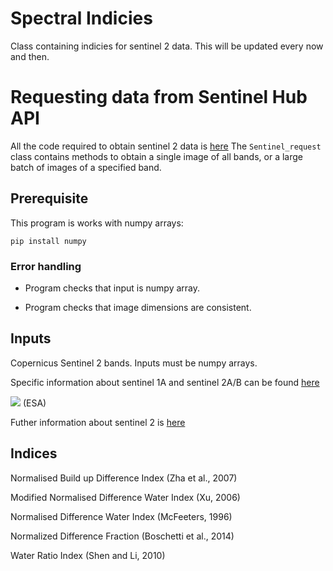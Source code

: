 # Spectral Indicies

Class containing indicies for sentinel 2 data. 
This will be updated every now and then.

# Requesting data from Sentinel Hub API

All the code required to obtain sentinel 2 data is [here](https://github.com/ThomasJames/Spectral_Indices/blob/master/data_request.py)
The ```Sentinel_request``` class contains methods to obtain a single image of all bands, or a large batch of images of a specified band. 

## Prerequisite

This program is works with numpy arrays:

```
pip install numpy
```
### Error handling

- Program checks that input is numpy array.

- Program checks that image dimensions are consistent.


## Inputs

Copernicus Sentinel 2 bands.
Inputs must be numpy arrays. 

Specific information about sentinel 1A and sentinel 2A/B can be found [here](https://earth.esa.int/web/sentinel/technical-guides/sentinel-2-msi/msi-instrument)

![](https://github.com/ThomasJames/Spectral_Indices/blob/master/S2_bands.png)
(ESA)

Futher information about sentinel 2 is [here](https://sentinel.esa.int/documents/247904/685211/Sentinel-2+Products+Specification+Document+%28PSD%29/0f7bedeb-9fbb-4b60-91aa-809162de456c)

## Indices

Normalised Build up Difference Index (Zha et al., 2007)

Modified Normalised Difference Water Index (Xu, 2006)

Normalised Difference Water Index (McFeeters, 1996)

Normalized Difference Fraction (Boschetti et al., 2014)

Water Ratio Index (Shen and Li, 2010)




